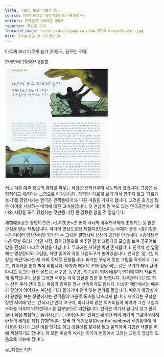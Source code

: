 ```yaml
---
title: 다르게 보고 다르게 놀기
course: 미디어드로잉 체험퍼포먼스 <종이창문>
editors: 한국연극 2008년 8월호
reporter: 최성문 기자
featured_image: /assets/press/paparwindow-2008-koreatheater.jpg
date: 2008-08-10 10:20:00
---
```


다르게 보고 다르게 놀기
[아동극, 꿈꾸는 무대]

한국연극 2008년 8월호

![체험예술공간 꽃밭 종이창문](/assets/press/paparwindow-2008-koreatheater.jpg)

서로 다른 예술 장르의 경계를 허무는 작업은 오래전부터 시도되어 왔습니다. 그것은 실험적이고 새롭다는 느낌으로 다가옵니다. 하지만 ‘다르게 보기’에서 멈추지 않고 ‘다르게 놀기’를 경험시키는 연극은 관객들에게 또 다른 마음을 가지게 합니다. 그것은 호기심 많은 아이를 사랑하는 배려에 대한 고마움입니다. 첫 만남이 될 수도 있는 연극공연에서 재미와 사랑을 모두 경험하는 것만큼 가장 큰 감동은 없을 것 같습니다.

체험예술공간 꽃밫이 만든 <종이창문>은 현재 국내외 유수연극제에 초청되는 등 많은 관심을 받는 작품입니다. 미디어 영상드로잉 체험퍼포먼스라는 부제가 붙은 <종이창문>은 미디어 영상장비와 화가의 손 그림을 결합시켜 상상의 공간을 만듭니다. <종이창문>은 옛날 유리가 없던 시정, 종이창문으로 비추던 달빛 그림자의 모습을 보며 꿈꾸어보았을 환상의 나라로 여행을 떠납니다.
무대에는 새하얀 벽만 존재합니다. 관객석 맨 앞줄에는 영상장비와 그림들, 하얀 종이와 각종 그림도구가 놓여있습니다. 연극은 ‘점, 선, 이상한 계단’이라는 세 개의 주제로 진행됩니다. 화가는 구성에 맞는 그림을 즉석에서 그리고, 카메라를 통해 벽에 비칩니다. 화가가 배우의 코에 점을 찍는 것은 모기가 되어 날아다니고 동그란 원은 골프공, 배구공, 농구공, 축구공이 되어 배우의 연기에 따라 자유롭게 움직입니다. 선을 그리면 배우는 마치 창살을 잡은 듯 던집니다. 감옥문이 되기도 하는 선은 우리 안에 있는 마음의 감옥을 잠시 생각하게도 합니다. 이상한 계단에서는 배우가 끝없이 이어지는 계단을 따라 올라가며 유머 잇는 연기를 펼칩니다. 배우가 화장실에서 용변을 보는 장면에서는 관객들이 마음껏 폭소를 터뜨리게 합니다. 재미있는 구성은 장면 사이에 있는 ‘간식시간’인데 고구마, 바나나와 같은 먹거리들이 화가가 그린 그림과 조화를 이루며 낙하산이나 몸 일부분으로 펴현됩니다. 연극은 여기서 끝나지 않고 관객들이 직접 체험하는 놀이시간으로 이어집니다. 관객은 배우가 되어 화가의 그림어우러져 환상의 세계를 직접 경험합니다. 오버 더 레인보우(Over the rainbow) 배경음악에 아이들은 화가가 그린 비를 맞기도 하고 대걸레를 붓처럼 들고 움직이며 다양한 색깔을 벽에 색칠하기도 합니다. 이 모든 마술적 세계는 화가가 현장에서 그리는 그림과 영상의 도움으로 가능해 집니다.

글_최성문 기자
